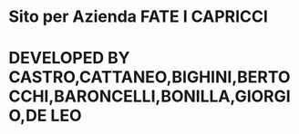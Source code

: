 # Sito per Azienda FATE I CAPRICCI
# DEVELOPED BY CASTRO,CATTANEO,BIGHINI,BERTOCCHI,BARONCELLI,BONILLA,GIORGIO,DE LEO
